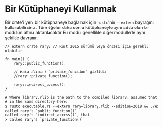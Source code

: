 # Bir Kütüphaneyi Kullanmak

Bir crate'i yeni bir kütüphaneye bağlamak için `rustc`'nin `--extern` bayrağını kullanabilirsiniz. Tüm öğeler daha sonra kütüphaneyle aynı adda olan bir modülün altına aktarılacaktır
Bu modül genellikle diğer modüllerle aynı şekilde davranır.

```rust,ignore
// extern crate rary; // Rust 2015 sürümü veya öncesi için gerekli olabilir

fn main() {
    rary::public_function();

    // Hata alınır! `private_function` gizlidir
    //rary::private_function();

    rary::indirect_access();
}
```

```txt
# Where library.rlib is the path to the compiled library, assumed that it's
# in the same directory here:
$ rustc executable.rs --extern rary=library.rlib --edition=2018 && ./executable 
called rary's `public_function()`
called rary's `indirect_access()`, that
> called rary's `private_function()`
```
